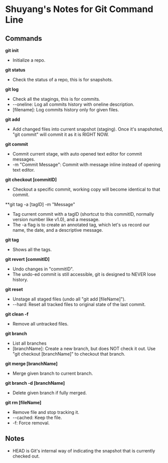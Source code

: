 # Shuyang's Notes for Git Command Line

## Commands
**git init**
* Initialize a repo.

**git status**
* Check the status of a repo, this is for snapshots.

**git log**
* Check all the stagings, this is for commits.
* --oneline: Log all commits history with oneline description.
* [filename]: Log commits history only for given files.

**git add**
* Add changed files into current snapshot (staging). Once it's snapshoted, "git commit" will commit it as it is RIGHT NOW.

**git commit**
* Commit current stage, with auto opened text editor for commit messages.
* -m "Commit Message": Commit with message inline instead of opening text editor.

**git checkout [commitID]**
* Checkout a specific commit, working copy will become identical to that commit.

**git tag -a [tagID] -m "Message"
* Tag current commit with a tagID (shortcut to this commitID, normally version number like v1.0), and a message.
* The -a flag is to create an annotated tag, which let's us record our name, the date, and a descriptive message.

**git tag**
* Shows all the tags.

**git revert [commitID]**
* Undo changes in "commitID".
* The undo-ed commit is still accessible, git is designed to NEVER lose history.

**git reset**
* Unstage all staged files (undo all "git add [fileName]").
* --hard: Reset all tracked files to original state of the last commit.

**git clean -f**
* Remove all untracked files.

**git branch**
* List all branches
* [branchName]: Create a new branch, but does NOT check it out. Use "git checkout [branchName]" to checkout that branch.

**git merge [branchName]**
* Merge given branch to current branch.

**git branch -d [branchName]**
* Delete given branch if fully merged.

**git rm [fileName]**
* Remove file and stop tracking it.
* --cached: Keep the file.
* -f: Force removal.

## Notes

* HEAD is Git's internal way of indicating the snapshot that is currently checked out.
